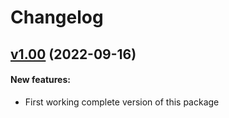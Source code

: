 # Changelog

## [v1.00](https://github.com/translation/angular/releases/tag/v1.00) (2022-09-16)

#### New features:

 * First working complete version of this package

